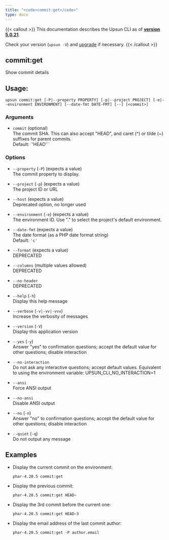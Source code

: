```yaml
---
title: "<code>commit:get</code>"
type: docs
---
```


{{< callout >}}
  This documentation describes the Upsun CLI as of **[version 5.0.21](https://github.com/platformsh/cli/releases/tag/5.0.21)**.
  
  Check your version (`upsun -V`) and [upgrade](/cli/#upgrade-the-cli) if necessary.
{{< /callout >}}

commit:get
----------
Show commit details

## Usage:

```
upsun commit:get [-P|--property PROPERTY] [-p|--project PROJECT] [-e|--environment ENVIRONMENT] [--date-fmt DATE-FMT] [--] [<commit>]
```

### Arguments

* `commit` (optional)  
  The commit SHA. This can also accept "HEAD", and caret (^) or tilde (~) suffixes for parent commits.  
  Default: `'HEAD'``

### Options

* `--property` (`-P`) (expects a value)  
  The commit property to display.

* `--project` (`-p`) (expects a value)  
  The project ID or URL

* `--host` (expects a value)  
  Deprecated option, no longer used

* `--environment` (`-e`) (expects a value)  
  The environment ID. Use "." to select the project's default environment.

* `--date-fmt` (expects a value)  
  The date format (as a PHP date format string)  
  Default: `'c'`

* `--format` (expects a value)  
  DEPRECATED

* `--columns` (multiple values allowed)  
  DEPRECATED

* `--no-header`  
  DEPRECATED

* `--help` (`-h`)  
  Display this help message

* `--verbose` (`-v|-vv|-vvv`)  
  Increase the verbosity of messages

* `--version` (`-V`)  
  Display this application version

* `--yes` (`-y`)  
  Answer "yes" to confirmation questions; accept the default value for other questions; disable interaction

* `--no-interaction`  
  Do not ask any interactive questions; accept default values. Equivalent to using the environment variable: UPSUN_CLI_NO_INTERACTION=1

* `--ansi`  
  Force ANSI output

* `--no-ansi`  
  Disable ANSI output

* `--no` (`-n`)  
  Answer "no" to confirmation questions; accept the default value for other questions; disable interaction

* `--quiet` (`-q`)  
  Do not output any message

## Examples

* Display the current commit on the environment:  
  ```
  phar-4.20.5 commit:get 
  ```

* Display the previous commit:  
  ```
  phar-4.20.5 commit:get HEAD~
  ```

* Display the 3rd commit before the current one:  
  ```
  phar-4.20.5 commit:get HEAD~3
  ```

* Display the email address of the last commit author:  
  ```
  phar-4.20.5 commit:get -P author.email
  ```


